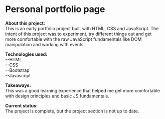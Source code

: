 # Personal portfolio page

<b>About this project:</b><br/> 
This is an early portfolio project built with HTML, CSS and JavaScript. The intent of this project was to experiment, try different things out and get more comfortable with the raw JavaScript fundamentals like DOM manipulation and working with events. 

<b>Technologies used:</b><br/> 
--HTML<br/>
--CSS<br/>
--Bootstrap<br/>
--Javascript<br/>

<b>Takeaways:</b><br/> 
This was a good learning experience that helped me get more comfortable with design principles and basic JS fundamentals.  

<b>Current status:</b><br/> 
The project is complete, but the project section is not up to date. 
